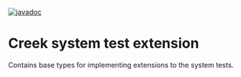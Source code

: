 [![javadoc](https://javadoc.io/badge2/org.creekservice/creek-system-test-extension/javadoc.svg)](https://javadoc.io/doc/org.creekservice/creek-system-test-extension)
# Creek system test extension

Contains base types for implementing extensions to the system tests.
